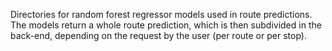 Directories for random forest regressor models used in route predictions. The models return a whole route prediction, which is then subdivided in the back-end, depending on the request by the user (per route or per stop).

